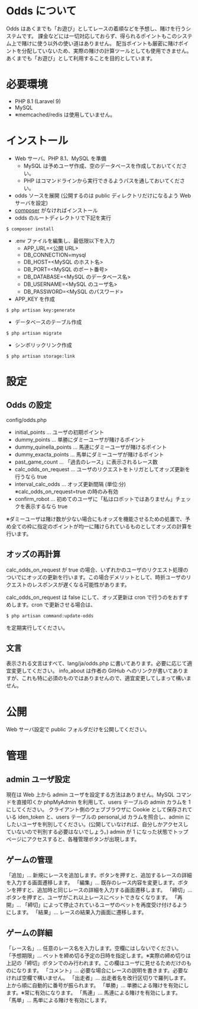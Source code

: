 # Odds について

Odds はあくまでも「お遊び」としてレースの着順などを予想し、賭けを行うシステムです。
課金などには一切対応しておらず、得られるポイントもこのシステム上で賭けに使う以外の使い道はありません。
配当ポイントも厳密に賭けポイントを分配していないため、実際の賭けの計算ツールとしても使用できません。
あくまでも「お遊び」として利用することを目的としています。

# 必要環境

* PHP 8.1 (Laravel 9)
* MySQL
* ※memcached/redis は使用していません。

# インストール

* Web サーバ、PHP 8.1、MySQL を準備
  * MySQL は予めユーザ作成、空のデータベースを作成しておいてください。
  * PHP はコマンドラインから実行できるようパスを通しておいてください。
* odds ソースを展開 (公開するのは public ディレクトリだけになるよう Web サーバを設定)
* [composer](https://getcomposer.org/download/) がなければインストール 
* odds のルートディレクトリで下記を実行
```
$ composer install
```
* .env ファイルを編集し、最低限以下を入力
  * APP_URL=<公開 URL>
  * DB_CONNECTION=mysql
  * DB_HOST=<MySQL のホスト名>
  * DB_PORT=<MySQL のポート番号>
  * DB_DATABASE=<MySQL のデータベース名>
  * DB_USERNAME=<MySQL のユーザ名>
  * DB_PASSWORD=<MySQL のパスワード>
* APP_KEY を作成
```
$ php artisan key:generate
```
* データベースのテーブル作成
```
$ php artisan migrate
```
* シンボリックリンク作成
```
$ php artisan storage:link
```

# 設定

## Odds の設定

config/odds.php

* initial_points ... ユーザの初期ポイント
* dummy_points ... 単勝にダミーユーザが賭けるポイント
* dummy_quinella_points ... 馬連にダミーユーザが賭けるポイント
* dummy_exacta_points ... 馬単にダミーユーザが賭けるポイント
* past_game_count ... 「過去のレース」に表示されるレース数
* calc_odds_on_request ... ユーザのリクエストをトリガとしてオッズ更新を行うなら true
* interval_calc_odds ... オッズ更新間隔 (単位:分) ※calc_odds_on_request=true の時のみ有効
* confirm_robot ... 初めてのユーザに「私はロボットではありません」チェックを表示するなら true

※ダミーユーザは賭け数が少ない場合にもオッズを機能させるための処置で、予め全ての枠に指定のポイントが均一に賭けられているものとしてオッズの計算を行います。

## オッズの再計算

calc_odds_on_request が true の場合、いずれかのユーザのリクエスト処理のついでにオッズの更新を行います。この場合デメリットとして、時折ユーザのリクエストのレスポンスが遅くなる可能性があります。

calc_odds_on_request は false にして、オッズ更新は cron で行うのをおすすめします。cron で更新させる場合は、
```
$ php artisan command:update-odds
```
を定期実行してください。

## 文言

表示される文言はすべて、lang/ja/odds.php に書いてあります。必要に応じて適宜変更してください。
info_about は作者の GitHub へのリンクが書いてありますが、これも特に必須のものではありませんので、適宜変更してしまって構いません。

# 公開

Web サーバ設定で public フォルダだけを公開してください。

# 管理

## admin ユーザ設定

現在は Web 上から admin ユーザを設定する方法はありません。MySQL コマンドを直接叩くか phpMyAdmin を利用して、users テーブルの admin カラムを 1 にしてください。
クライアント側のウェブブラウザに Cookie として保存されている iden_token と、users テーブルの personal_id カラムを照合し、admin にしたいユーザを判別してください。(公開していなければ、自分しかアクセスしていないので判別する必要はないでしょう。)
admin が 1 になった状態でトップページにアクセスすると、各種管理ボタンが出現します。

## ゲームの管理

「追加」... 新規にレースを追加します。ボタンを押すと、追加するレースの詳細を入力する画面遷移します。
「編集」... 既存のレース内容を変更します。ボタンを押すと、追加時と同じレースの詳細を入力する画面遷移します。
「締切」... ボタンを押すと、ユーザがこれ以上レースにベットできなくなります。
「再開」... 「締切」によって停止されているユーザのベットを再度受け付けるようにします。
「結果」... レースの結果入力画面に遷移します。

## ゲームの詳細

「レース名」... 任意のレース名を入力します。空欄にはしないでください。
「予想期限」... ベットを締め切る予定の日時を指定します。※実際の締め切りは上記の「締切」ボタンでのみ行われます。この欄はユーザに見せるためだけのものになります。
「コメント」... 必要な場合にレースの説明を書きます。必要なければ空欄で構いません。
「出走者」... 出走者名を改行区切りで羅列します。上から順に自動的に番号が振られます。
「単勝」... 単勝による賭けを有効にします。※常に有効になります。
「馬連」... 馬連による賭けを有効にします。
「馬単」... 馬単による賭けを有効にします。
